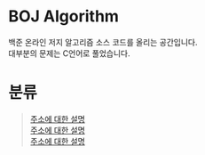 # BOJ Algorithm
 백준 온라인 저지 알고리즘 소스 코드를 올리는 공간입니다.  
 대부분의 문제는 C언어로 풀었습니다.
# 분류




>[주소에 대한 설명](http://www.google.co.kr)  
>[주소에 대한 설명](http://www.google.co.kr)  
>[주소에 대한 설명](http://www.google.co.kr)
